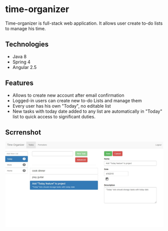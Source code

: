 # time-organizer
Time-organizer is full-stack web application. It allows user create to-do lists to manage his time.

## Technologies
* Java 8
* Spring 4
* Angular 2.5

## Features
* Allows to create new account after email confirmation
* Logged-in users can create new to-do Lists and manage them
* Every user has his own "Today", no editable list
* New tasks with today date added to any list are automatically in "Today" list to quick access to significant duties.

## Scrrenshot
![Alt text](/spring-api/src/main/resources/screenshot.jpg?raw=true "Optional Title")

